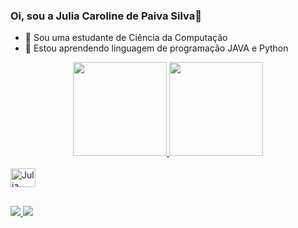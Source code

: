 ### Oi, sou a Julia Caroline de Paiva Silva👋

- 🔭 Sou uma estudante de Ciência da Computação
- 🌱 Estou aprendendo linguagem de programação JAVA e Python

<div align="center">
  <a href="https://github.com/juliacpa73">
    <img height="150em" src="https://github-readme-stats.vercel.app/api/?username=juliacpa73&show_icons=true&theme=dracula&include_all_commits=true&count_private=true"/>
    <img height="150em" src="https://github-readme-stats.vercel.app/api/top-langs/?username=juliacpa73&layout=compact&langs_count=7&theme=dracula"/>
</div>
<div style="display: inline_block"><br>
  <img align="center" alt="Julia" height="30" width="40" src="https://img.shields.io/badge/Java-ED8B00?style=for-the-badge&logo=java&logoColor=white">
</div>
  
  ##
 
<div> 
  <a href = "mailto:juliacpa73@gmail.com">
    <img src="https://img.shields.io/badge/-Gmail-%23333?style=for-the-badge&logo=gmail&logoColor=white" target="_blank">
  </a>
  <a href="https://www.linkedin.com/in/julia-silva-9680161a4/" target="_blank">
    <img src="https://img.shields.io/badge/-LinkedIn-%230077B5?style=for-the-badge&logo=linkedin&logoColor=white" target="_blank">
  </a> 
</div>

